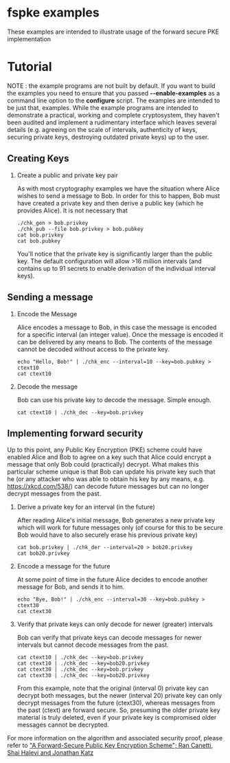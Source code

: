 # fspke examples

These examples are intended to illustrate usage of the forward secure PKE
implementation

# Tutorial

NOTE : the example programs are not built by default. If you want to build the
examples you need to ensure that you passed **--enable-examples** as a command line
option to the **configure** script. The examples are intended to be just that,
examples. While the example programs are intended to demonstrate a practical,
working and complete cryptosystem, they haven't been audited and implement
a rudimentary interface which leaves several details (e.g. agreeing on the scale
of intervals, authenticity of keys, securing private keys, destroying outdated
private keys) up to the user.

## Creating Keys

1. Create a public and private key pair

    As with most cryptography examples we have the situation where Alice wishes
    to send a message to Bob. In order for this to happen, Bob must have created
    a private key and then derive a public key (which he provides Alice). It is
    not necessary that 
    
    ```
    ./chk_gen > bob.privkey
    ./chk_pub --file bob.privkey > bob.pubkey
    cat bob.privkey
    cat bob.pubkey
    ```
    
    You'll notice that the private key is significantly larger than the public
    key. The default configuration will allow >16 million intervals (and
    contains up to 91 secrets to enable derivation of the individual interval
    keys).

## Sending a message

1. Encode the Message

    Alice encodes a message to Bob, in this case the message is encoded for a
    specific interval (an integer value). Once the message is encoded it can
    be delivered by any means to Bob. The contents of the message cannot be
    decoded without access to the private key.

    ```
    echo "Hello, Bob!" | ./chk_enc --interval=10 --key=bob.pubkey > ctext10
    cat ctext10
    ```

1. Decode the message

    Bob can use his private key to decode the message. Simple enough.
    
    ```
    cat ctext10 | ./chk_dec --key=bob.privkey
    ```

## Implementing forward security

Up to this point, any Public Key Encryption (PKE) scheme could have enabled
Alice and Bob to agree on a key such that Alice could encrypt a message
that only Bob could (practically) decrypt. What makes this particular scheme
unique is that Bob can update his private key such that he (or any attacker
who was able to obtain his key by any means, e.g. <https://xkcd.com/538/>) can
decode future messages but can no longer decrypt messages from the past.

1. Derive a private key for an interval (in the future)

    After reading Alice's initial message, Bob generates a new private key
    which will work for future messages only (of course for this to be secure
    Bob would have to also securely erase his previous private key)
    
    ```
    cat bob.privkey | ./chk_der --interval=20 > bob20.privkey
    cat bob20.privkey
    ```

1. Encode a message for the future

    At some point of time in the future Alice decides to encode another
    message for Bob, and sends it to him.
    
    ```
    echo "Bye, Bob!" | ./chk_enc --interval=30 --key=bob.pubkey > ctext30
    cat ctext30
    ```

1. Verify that private keys can only decode for newer (greater) intervals

    Bob can verify that private keys can decode messages for newer intervals
    but cannot decode messages from the past.
    ```
    cat ctext10 | ./chk_dec --key=bob.privkey
    cat ctext10 | ./chk_dec --key=bob20.privkey
    cat ctext30 | ./chk_dec --key=bob.privkey
    cat ctext30 | ./chk_dec --key=bob20.privkey
    ```

    From this example, note that the original (interval 0) private key can
    decrypt both messages, but the newer (interval 20) private key can only
    decrypt messages from the future (ctext30), whereas messages from the past
    (ctext) are forward secure. So, presuming the older private key material is
    truly deleted, even if your private key is compromised older messages
    cannot be decrypted.

For more information on the algorithm and associated security proof, please
refer to ["A Forward-Secure Public Key Encryption Scheme"; Ran Canetti, Shai Halevi and Jonathan Katz](https://eprint.iacr.org/2003/083.pdf)
